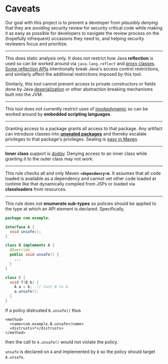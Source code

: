 # Caveats

Our goal with this project is to prevent a developer from *plausibly
denying* that they are avoiding security review for security critical
code while making it as easy as possible for developers to navigate
the review process on the (hopefully infrequent) occasions they need to,
and helping security reviewers focus and prioritize.

-----

This does static analysis only.  It does not restrict how Java
**reflection** is used so can be worked around via `java.lang.reflect`
and [proxy classes](http://docs.oracle.com/javase/1.5.0/docs/guide/reflection/proxy.html).
[Some reflection APIs](https://www.securecoding.cert.org/confluence/display/java/SEC05-J.+Do+not+use+reflection+to+increase+accessibility+of+classes,+methods,+or+fields)
intentionally break Java's access control restrictions, and
similarly affect the additional restrictions imposed by this tool.

Similarly, this tool cannot prevent access to private
constructors or fields done by Java [deserialization](https://www.securecoding.cert.org/confluence/display/java/SER12-J.+Prevent+deserialization+of+untrusted+classes)
or other abstraction breaking mechanisms built into the JVM.

-----

This tool does not currently restrict uses of
[invokedynamic](http://docs.oracle.com/javase/7/docs/technotes/guides/vm/multiple-language-support.html#invokedynamic)
so can be worked around by **embedded scripting languages**.

-----

Granting access to a package grants all access to that package.
Any artifact can introduce classes into
[**unsealed packages**](https://docs.oracle.com/javase/tutorial/deployment/jar/sealman.html)
and thereby escalate privileges to that package's privileges.
Sealing is [easy in Maven](http://stackoverflow.com/questions/13527235/maven-how-do-i-mark-a-jar-as-sealed).

----

**Inner class** support is
[dodgy](https://github.com/mikesamuel/fences-maven-enforcer-rule/issues/10).
Denying access to an inner class while granting it to the
outer class may not work.

----

This rule checks all and only Maven **`<dependency>`s**.
It assumes that all code
loaded is available as a dependency and cannot vet other code loaded at
runtime like that dynamically compiled from JSPs or loaded via **classloaders**
from resources.

----

This rule does not **enumerate sub-types** so policies should be applied to
the type at which an API element is declared.  Specifically,

```java
package com.example;

interface A {
  void unsafe();
}

class B implements A {
  @Override
  public void unsafe() {
    ...
  }
}

class C {
  void f(B b) {
    A a = b;  // Cast B to A.
    a.unsafe();
  }
}
```

If a policy distrusted `B.unsafe()` thus

```
<method>
  <name>com.example.B.unsafe</name>
  <distrusts>*</distrusts>
</method>
```

then the call to `A.unsafe()` would not
violate the policy.

`unsafe` is declared on `A` and implemented
by `B` so the policy should target `A.unsafe`.
